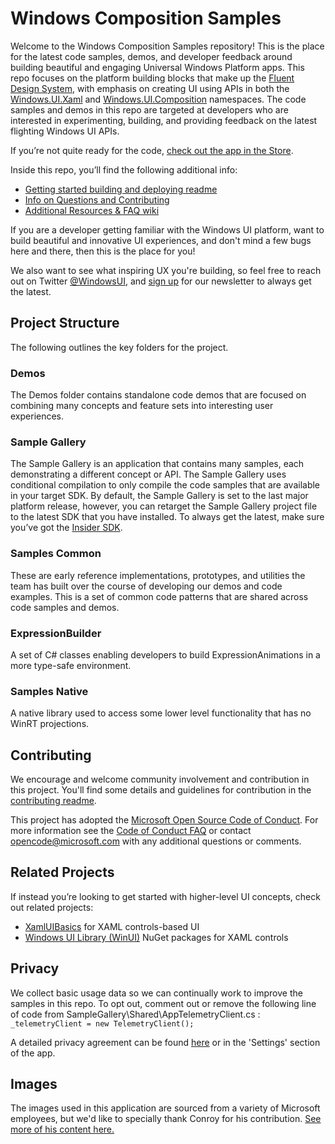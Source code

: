 # Windows Composition Samples

Welcome to the Windows Composition Samples repository!  This is the place for the latest code samples, demos, and developer feedback around building beautiful and engaging Universal Windows Platform apps.  This repo focuses on the platform building blocks that make up the [Fluent Design System](https://fluent.microsoft.com/), with emphasis on creating UI using APIs in both the [Windows.UI.Xaml](https://msdn.microsoft.com/en-us/library/windows/apps/windows.ui.xaml.aspx) and [Windows.UI.Composition](https://msdn.microsoft.com/en-us/library/windows/apps/windows.ui.composition.aspx) namespaces. The code samples and demos in this repo are targeted at developers who are interested in experimenting, building, and providing feedback on the latest flighting Windows UI APIs.

If you’re not quite ready for the code, [check out the app in the Store](https://www.microsoft.com/store/productId/9N1H8CZHBPXB). 

Inside this repo, you’ll find the following additional info:

* [Getting started building and deploying readme](STARTUP.md)
* [Info on Questions and Contributing](CONTRIBUTING.md)
* [Additional Resources & FAQ wiki](https://github.com/Microsoft/WindowsCompositionSamples/wiki)

If you are a developer getting familiar with the Windows UI platform, want to build beautiful and innovative UI experiences, and don't mind a few bugs here and there, then this is the place for you!

We also want to see what inspiring UX you're building, so feel free to reach out on Twitter [@WindowsUI](https://twitter.com/windowsui), and [sign up](https://t.co/9vNiiBp2yJ) for our newsletter to always get the latest.

## Project Structure

The following outlines the key folders for the project.

### Demos

The Demos folder contains standalone code demos that are focused on combining many concepts and feature sets into interesting user experiences. 

### Sample Gallery

The Sample Gallery is an application that contains many samples, each demonstrating a different concept or API. The Sample Gallery uses conditional compilation to only compile the code samples that are available in your target SDK.  By default, the Sample Gallery is set to the last major platform release, however, you can retarget the Sample Gallery project file to the latest SDK that you have installed.  To always get the latest, make sure you’ve got the [Insider SDK](https://insider.windows.com/en-us/for-developers/).

### Samples Common

These are early reference implementations, prototypes, and utilities the team has built over the course of developing our demos and code examples. This is a set of common code patterns that are shared across code samples and demos.

### ExpressionBuilder

A set of C# classes enabling developers to build ExpressionAnimations in a more type-safe environment.

### Samples Native

A native library used to access some lower level functionality that has no WinRT projections.

## Contributing

We encourage and welcome community involvement and contribution in this project. You'll find some details and guidelines for contribution in the [contributing readme](CONTRIBUTING.md).

This project has adopted the [Microsoft Open Source Code of Conduct](https://opensource.microsoft.com/codeofconduct/). For more information see the [Code of Conduct FAQ](https://opensource.microsoft.com/codeofconduct/faq/) or contact [opencode@microsoft.com](mailto:opencode@microsoft.com) with any additional questions or comments.

## Related Projects

 If instead you’re looking to get started with higher-level UI concepts, check out related projects: 

 * [XamlUIBasics](https://github.com/Microsoft/Windows-universal-samples/tree/dev/Samples/XamlUIBasics) for XAML controls-based UI
 * [Windows UI Library (WinUI)](https://docs.microsoft.com/en-us/uwp/toolkits/winui/) NuGet packages for XAML controls 

## Privacy

We collect basic usage data so we can continually work to improve the samples in this repo. To opt out, comment out or remove the following line of code from SampleGallery\Shared\AppTelemetryClient.cs : 
`_telemetryClient = new TelemetryClient();`

A detailed privacy agreement can be found [here](https://go.microsoft.com/fwlink/?LinkId=521839) or in the 'Settings' section of the app.

## Images

 The images used in this application are sourced from a variety of Microsoft employees, but we'd like to specially thank Conroy for his contribution. [See more of his content here.](https://www.instagram.com/conroy.williamson/)
